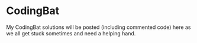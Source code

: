 # CodingBat
My CodingBat solutions will be posted (including commented code) here as we all get stuck sometimes and need a helping hand.
